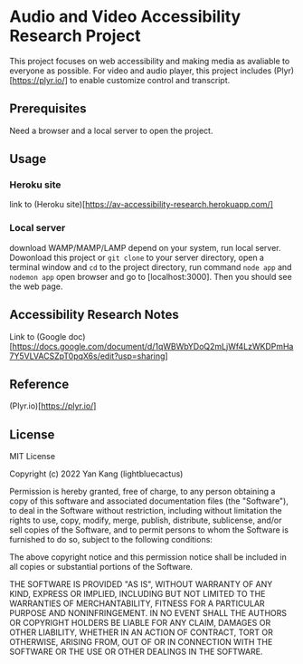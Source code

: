 # Audio and Video Accessibility Research Project

This project focuses on web accessibility and making media as avaliable to everyone as possible.
For video and audio player, this project includes (Plyr)[https://plyr.io/] to enable customize control and transcript.

## Prerequisites
Need a browser and a local server to open the project.

## Usage

### Heroku site
link to (Heroku site)[https://av-accessibility-research.herokuapp.com/]

### Local server
download WAMP/MAMP/LAMP depend on your system, run local server. Dowonload this project or `git clone` to your server directory, open a terminal window and `cd` to the project directory, run command `node app` and `nodemon app` open browser and go to [localhost:3000]. Then you should see the web page.

## Accessibility Research Notes
Link to (Google doc)[https://docs.google.com/document/d/1qWBWbYDoQ2mLjWf4LzWKDPmHa7Y5VLVACSZpT0pqX6s/edit?usp=sharing]

## Reference
(Plyr.io)[https://plyr.io/]

## License
MIT License

Copyright (c) 2022 Yan Kang (lightbluecactus)

Permission is hereby granted, free of charge, to any person obtaining a copy
of this software and associated documentation files (the "Software"), to deal
in the Software without restriction, including without limitation the rights
to use, copy, modify, merge, publish, distribute, sublicense, and/or sell
copies of the Software, and to permit persons to whom the Software is
furnished to do so, subject to the following conditions:

The above copyright notice and this permission notice shall be included in all
copies or substantial portions of the Software.

THE SOFTWARE IS PROVIDED "AS IS", WITHOUT WARRANTY OF ANY KIND, EXPRESS OR
IMPLIED, INCLUDING BUT NOT LIMITED TO THE WARRANTIES OF MERCHANTABILITY,
FITNESS FOR A PARTICULAR PURPOSE AND NONINFRINGEMENT. IN NO EVENT SHALL THE
AUTHORS OR COPYRIGHT HOLDERS BE LIABLE FOR ANY CLAIM, DAMAGES OR OTHER
LIABILITY, WHETHER IN AN ACTION OF CONTRACT, TORT OR OTHERWISE, ARISING FROM,
OUT OF OR IN CONNECTION WITH THE SOFTWARE OR THE USE OR OTHER DEALINGS IN THE
SOFTWARE.